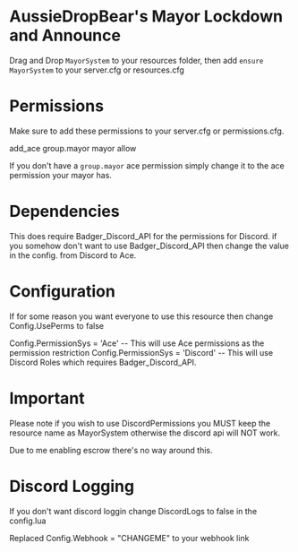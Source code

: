 # AussieDropBear's Mayor Lockdown and Announce

Drag and Drop ``MayorSystem`` to your resources folder, then add ``ensure MayorSystem`` to your server.cfg or resources.cfg

# Permissions

Make sure to add these permissions to your server.cfg or permissions.cfg.

add_ace group.mayor mayor allow


If you don't have a ``group.mayor`` ace permission simply change it to the ace permission your mayor has.

# Dependencies

This does require Badger_Discord_API for the permissions for Discord. if you somehow don't want to use Badger_Discord_API then change the value in the config. from Discord to Ace.

# Configuration

If for some reason you want everyone to use this resource then change Config.UsePerms to false

Config.PermissionSys = 'Ace' -- This will use Ace permissions as the permission restriction
Config.PermissionSys = 'Discord' -- This will use Discord Roles which requires Badger_Discord_API.

# Important

Please note if you wish to use DiscordPermissions you MUST keep the resource name as MayorSystem otherwise the discord api will NOT work.

Due to me enabling escrow there's no way around this.

# Discord Logging

If you don't want discord loggin change DiscordLogs to false in the config.lua

Replaced Config.Webhook = "CHANGEME" to your webhook link
